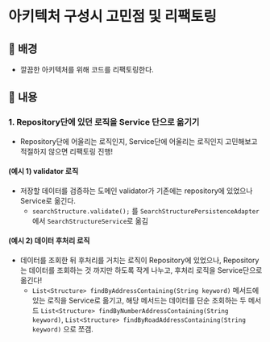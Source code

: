 # 아키텍처 구성시 고민점 및 리팩토링

## 🥦 배경
- 깔끔한 아키텍처를 위해 코드를 리팩토링한다.

## 🥦 내용

### 1. Repository단에 있던 로직을 Service 단으로 옮기기
- Repository단에 어울리는 로직인지, Service단에 어울리는 로직인지 고민해보고 적절하지 않으면 리팩토링 진행!

#### (예시 1) validator 로직 
- 저장할 데이터를 검증하는 도메인 validator가 기존에는 repository에 있었으나 Service로 옮긴다.
    - `searchStructure.validate();` 를 `SearchStructurePersistenceAdapter`에서 `SearchStructureService`로 옮김

#### (예시 2) 데이터 후처리 로직
- 데이터를 조회한 뒤 후처리를 거치는 로직이 Repository에 있었으나, Repository는 데이터를 조회하는 것 까지만 하도록 작게 나누고, 후처리 로직을 Service단으로 옮긴다!
    - `List<Structure> findByAddressContaining(String keyword)` 메서드에 있는 로직을 Service로 옮기고, 해당 메서드는 데이터를 단순 조회하는 두 메서드 `List<Structure> findByNumberAddressContaining(String keyword)`, `List<Structure> findByRoadAddressContaining(String keyword)` 으로 쪼갬.
